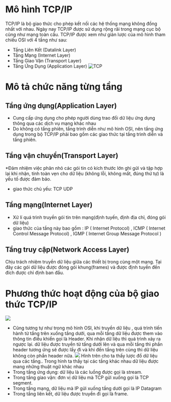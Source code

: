 # Mô hình TCP/IP
 TCP/IP là bộ giao thức cho phép kết nối các hệ thống mạng không đồng nhất với nhau. Ngày nay TCP/IP được sử dụng rộng rãi trong mạng cục bộ cũng như mạng toàn cầu. TCP/IP được xem như giản lược của mô hình tham chiếu OSI với 4 tầng như sau: 
 * Tầng Liên Kết (Datalink Layer) 
 * Tầng Mạng (Internet Layer) 
 * Tầng Giao Vận (Transport Layer) 
 * Tầng Ứng Dụng (Application Layer) ![TCP](https://image.prntscr.com/image/UPWuI8t8RM2_HfO7mTtedA.png)

 # Mô tả chức năng từng tầng
 ## Tầng ứng dụng(Application Layer)
 * Cung cấp ứng dụng cho phép người dùng trao đổi dữ liệu ứng dụng thông qua các dịch vụ mạng khác nhau
 * Do không có tầng phiên, tầng trình diễn như mô hình OSI, nên tầng ứng dụng trong bộ TCP/IP phải bao gồm các giao thức tại tầng trình diễn và tầng phiên.
 ## Tầng vận chuyển(Transport Layer)
 *Đảm nhiệm việc phân nhỏ các gói tin có kích thước lớn ghi gửi và tập hợp lại khi nhận, tính toàn vẹn cho dữ liệu (không lỗi, không mất, đúng thứ tự) là yếu tố được đảm bảo.
 * giao thức chủ yếu: TCP UDP
## Tầng mạng(Internet Layer)
* Xử lí quá trình truyền gói tin trên mạng(định tuyến, định địa chỉ, đóng gói dữ liệu)
* giao thức của tầng này bao gồm : IP ( Internet Protocol) , ICMP ( Internet Control Message Protocol) , IGMP ( Internet Group Message Protocol )
## Tầng truy cập(Network Access Layer)
Chịu trách nhiệm truyền dữ liệu giữa các thiết bị trong cùng một mạng. Tại đây các gói dữ liệu được đóng gói khung(frames) và được định tuyến đến đích được chỉ định ban đầu.
# Phương thức hoạt động của bộ giao thức TCP/IP
![](https://image.prntscr.com/image/NY33dHu-Rx2qRFJjijGLzg.png)
* Cũng tương tự như trong mô hình OSI, khi truyền dữ liệu , quá trình tiến hành từ tầng trên xuống tầng dưới, qua mỗi tầng dữ liệu được them vào thông tin điều khiển gọi là Header. Khi nhận dữ liệu thì quá trình xảy ra ngược lại. dữ liệu được truyền từ tấng dưới lên và qua mỗi tầng thì phần header tương ứng sẽ được lấy đi và khi đến tầng trên cùng thì dữ liệu không còn phần header nữa.
![](https://image.prntscr.com/image/5-VSttOyQru2vZUfm8rgGQ.png)
Hình trên cho ta thấy lược đồ dữ liệu qua các tầng.. Trong hình ta thấy tại các tầng khác nhau dữ liệu được mang những thuật ngữ khác nhau 
* Trong tầng ứng dụng: dữ liệu là các luồng được gọi là stream. 
* Trong tầng giao vận: đơn vị dữ liệu mà TCP gửi xuống gọi là TCP segment. 
* Trong tầng mạng, dữ liệu mà IP gửi xuống tầng dưới gọi là IP Datagram 
* Trong tầng liên kết, dữ liệu được truyền đi gọi là frame.

